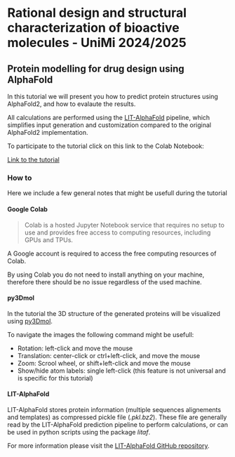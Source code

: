 # Rational design and structural characterization of bioactive molecules - UniMi 2024/2025
## Protein modelling for drug design using AlphaFold

In this tutorial we will present you how to predict protein structures using AlphaFold2, and how to evalaute the results.

All calculations are performed using the [LIT-AlphaFold](https://github.com/LIT-CCM-lab/LIT-AlphaFold) pipeline, which simplifies input generation and customization compared to the original AlphaFold2 implementation.

To participate to the tutorial click on this link to the Colab Notebook:

[Link to the tutorial](https://colab.research.google.com/github/LucaChiesa/UniMi_2024_AlphaFold_Tutorial/blob/master/UniMi_AlphaFold_tutorial.ipynb)

### How to
Here we include a few general notes that might be usefull during the tutorial

#### Google Colab
> Colab is a hosted Jupyter Notebook service that requires no setup to use and provides free access to computing resources, including GPUs and TPUs.

A Google account is required to access the free computing resources of Colab.

By using Colab you do not need to install anything on your machine, therefore there should be no issue regardless of the used machine.

#### py3Dmol
In the tutorial the 3D structure of the generated proteins will be visualized using [py3Dmol](http://3dmol.csb.pitt.edu/).

To navigate the images the following command might be usefull:
* Rotation: left-click and move the mouse
* Translation: center-click or ctrl+left-click, and move the mouse
* Zoom: Scrool wheel, or shift+left-click and move the mouse
* Show/hide atom labels: single left-click (this feature is not universal and is specific for this tutorial)

#### LIT-AlphaFold
LIT-AlphaFold stores protein information (multiple sequences alignements and templates) as compressed pickle file (*.pkl.bz2*). These file are generally read by the LIT-AlphaFold prediction pipeline to perform calculations, or can be used in python scripts using the package *litaf*.

For more information please visit the [LIT-AlphaFold GitHub repository](https://github.com/LIT-CCM-lab/LIT-AlphaFold).